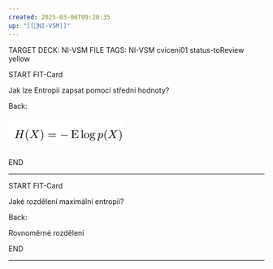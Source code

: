 ```yaml
---
created: 2025-03-06T09:20:35
up: "[[📖NI-VSM]]"
---
```


TARGET DECK: NI-VSM
FILE TAGS: NI-VSM cviceni01 status-toReview yellow



START
FIT-Card

Jak lze Entropii zapsat pomocí střední hodnoty?

Back:

![](../../Assets/Pasted%20image%2020250318105903.png)
<!--ID: 1746518365066-->
END

---


START
FIT-Card

Jaké rozdělení maximální entropii?

Back:

Rovnoměrné rozdělení 
<!--ID: 1746518365068-->
END

---

